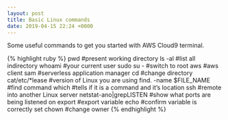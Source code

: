```yaml
---
layout: post
title: Basic Linux commands
date: 2019-04-15 22:24 +0000
---
```

Some useful commands to get you started with AWS Cloud9 terminal.  

{% highlight ruby %}
pwd     #present working directory
ls -al       #list all indirectory
whoami      #your current user
sudo su -     #switch to root
aws     #aws client
sam     #serverless application manager
cd      #change directory
cat/etc/*lease      #version of Linux you are using
find. -name $FILE_NAME        #find command
which       #tells if it is a command and it’s location
ssh     #remote into another Linux server
netstat-ano|grepLISTEN      #show what ports are being listened on
export      #export variable
echo        #confirm variable is correctly set
chown       #change owner
{% endhighlight %}